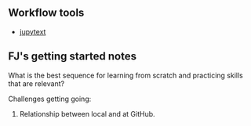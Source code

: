 ## Workflow tools

- [jupytext](https://github.com/mwouts/jupytext)

## FJ's getting started notes

What is the best  sequence for learning from scratch and practicing skills that are relevant? 

Challenges getting going:

1. Relationship between local and at GitHub. 